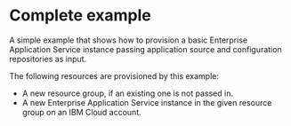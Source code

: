 # Complete example

A simple example that shows how to provision a basic Enterprise Application Service instance passing application source and configuration repositories as input.

The following resources are provisioned by this example:
 - A new resource group, if an existing one is not passed in.
 - A new Enterprise Application Service instance in the given resource group on an IBM Cloud account.
